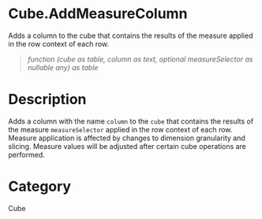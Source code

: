 ﻿# Cube.AddMeasureColumn
Adds a column to the cube that contains the results of the measure applied in the row context of each row.
> _function (cube as table, column as text, optional measureSelector as nullable any) as table_
# Description 
Adds a column with the name <code>column</code> to the <code>cube</code> that contains the results of the measure <code>measureSelector</code> applied in the row context of each row. Measure application is affected by changes to dimension granularity and slicing. Measure values will be adjusted after certain cube operations are performed.
# Category 
Cube
